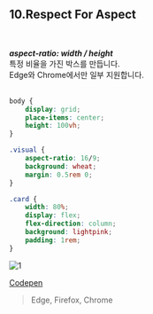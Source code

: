 
## 10.Respect For Aspect
<br>

***aspect-ratio: width / height*** <br>
특정 비율을 가진 박스를 만듭니다.<br>
Edge와 Chrome에서만 일부 지원합니다.
<br><br>

```css
body {
    display: grid;
    place-items: center;
    height: 100vh;
}

.visual {
    aspect-ratio: 16/9;
    background: wheat;
    margin: 0.5rem 0;
}

.card {
    width: 80%;
    display: flex;
    flex-direction: column;
    background: lightpink;
    padding: 1rem;
}
```

![1](https://user-images.githubusercontent.com/7742074/140323454-ba45e80b-225b-432a-b1eb-38b4961af53e.JPG)

[Codepen](https://codepen.io/yonghap/pen/ExvQjOr)

> Edge, Firefox, Chrome
